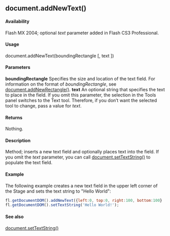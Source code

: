 ## document.addNewText()

#### Availability

Flash MX 2004; optional *text* parameter added in Flash CS3 Professional.

#### Usage

document.addNewText(boundingRectangle [, text ])

#### Parameters

**boundingRectangle** Specifies the size and location of the text field. For information on the format of
*boundingRectangle*, see [document.addNewRectangle()](../Document_object/docume10.md).
**text** An optional string that specifies the text to place in the field. If you omit this parameter, the selection in the Tools panel switches to the Text tool. Therefore, if you don’t want the selected tool to change, pass a value for *text*.

#### Returns

Nothing.

#### Description

Method; inserts a new text field and optionally places text into the field. If you omit the *text* parameter, you can call
[document.setTextString()](../Document_object/docu9908.md) to populate the text field.

#### Example


The following example creates a new text field in the upper left corner of the Stage and sets the text string to "Hello World":

```javascript
fl.getDocumentDOM().addNewText({left:0, top:0, right:100, bottom:100} , "Hello World!" );
fl.getDocumentDOM().setTextString('Hello World!');

```
#### See also

[document.setTextString()](../Document_object/docu9908.md)
